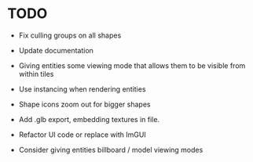 # TODO

- Fix culling groups on all shapes

- Update documentation

- Giving entities some viewing mode that allows them to be visible from within tiles  

- Use instancing when rendering entities

- Shape icons zoom out for bigger shapes

- Add .glb export, embedding textures in file.

- Refactor UI code or replace with ImGUI

- Consider giving entities billboard / model viewing modes
